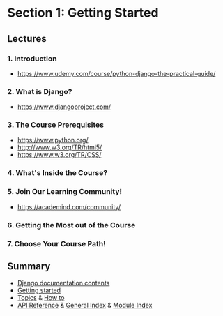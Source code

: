 # Section 1: Getting Started

## Lectures

### 1. Introduction

- https://www.udemy.com/course/python-django-the-practical-guide/

### 2. What is Django?

- https://www.djangoproject.com/

### 3. The Course Prerequisites

- https://www.python.org/
- http://www.w3.org/TR/html5/
- https://www.w3.org/TR/CSS/

### 4. What's Inside the Course?

### 5. Join Our Learning Community!

- https://academind.com/community/

### 6. Getting the Most out of the Course

### 7. Choose Your Course Path!

## Summary

- [Django documentation contents](https://docs.djangoproject.com/en/4.2/contents/)
- [Getting started](https://docs.djangoproject.com/en/4.2/intro/)
- [Topics](https://docs.djangoproject.com/en/4.2/topics/)
  & [How to](https://docs.djangoproject.com/en/4.2/howto/)
- [API Reference](https://docs.djangoproject.com/en/4.2/ref/)
  & [General Index](https://docs.djangoproject.com/en/4.2/genindex/)
  & [Module Index](https://docs.djangoproject.com/en/4.2/py-modindex/)